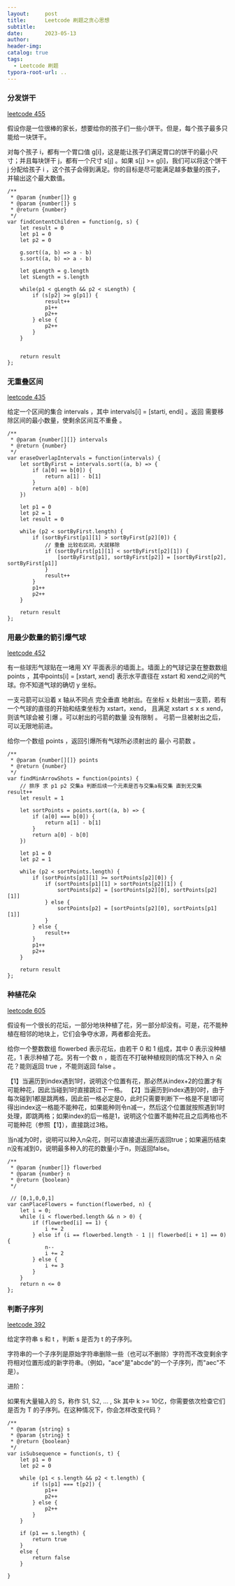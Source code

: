 ```yaml
---
layout:     post
title:      Leetcode 刷题之贪心思想
subtitle:  
date:       2023-05-13
author:     
header-img: 
catalog: true
tags:
  - Leetcode 刷题
typora-root-url: ..
---
```


### 分发饼干

[leetcode 455](https://leetcode.cn/problems/assign-cookies/description/)

假设你是一位很棒的家长，想要给你的孩子们一些小饼干。但是，每个孩子最多只能给一块饼干。

对每个孩子 i，都有一个胃口值 g[i]，这是能让孩子们满足胃口的饼干的最小尺寸；并且每块饼干 j，都有一个尺寸 s[j] 。如果 s[j] >= g[i]，我们可以将这个饼干 j 分配给孩子 i ，这个孩子会得到满足。你的目标是尽可能满足越多数量的孩子，并输出这个最大数值。

```
/**
 * @param {number[]} g
 * @param {number[]} s
 * @return {number}
 */
var findContentChildren = function(g, s) {
    let result = 0
    let p1 = 0
    let p2 = 0

    g.sort((a, b) => a - b)
    s.sort((a, b) => a - b)

    let gLength = g.length
    let sLength = s.length

    while(p1 < gLength && p2 < sLength) {
        if (s[p2] >= g[p1]) {
            result++
            p1++
            p2++
        } else {
            p2++
        }
    }
 

    return result
};
```

### 无重叠区间

[leetcode 435](https://leetcode.cn/problems/non-overlapping-intervals/description/)

给定一个区间的集合 intervals ，其中 intervals[i] = [starti, endi] 。返回 需要移除区间的最小数量，使剩余区间互不重叠 。

```
/**
 * @param {number[][]} intervals
 * @return {number}
 */
var eraseOverlapIntervals = function(intervals) {
    let sortByFirst = intervals.sort((a, b) => {
        if (a[0] == b[0]) {
            return a[1] - b[1]
        }
        return a[0] - b[0]
    })

    let p1 = 0
    let p2 = 1
    let result = 0

    while (p2 < sortByFirst.length) {
        if (sortByFirst[p1][1] > sortByFirst[p2][0]) {
            // 重叠 比较右区间，大就移除
            if (sortByFirst[p1][1] < sortByFirst[p2][1]) {
                [sortByFirst[p1], sortByFirst[p2]] = [sortByFirst[p2], sortByFirst[p1]]
            }
            result++
        }
        p1++
        p2++
    }

    return result
};
```

### 用最少数量的箭引爆气球

[leetcode 452](https://leetcode.cn/problems/minimum-number-of-arrows-to-burst-balloons/description/)

有一些球形气球贴在一堵用 XY 平面表示的墙面上。墙面上的气球记录在整数数组 points ，其中points[i] = [xstart, xend] 表示水平直径在 xstart 和 xend之间的气球。你不知道气球的确切 y 坐标。

一支弓箭可以沿着 x 轴从不同点 完全垂直 地射出。在坐标 x 处射出一支箭，若有一个气球的直径的开始和结束坐标为 xstart，xend， 且满足  xstart ≤ x ≤ xend，则该气球会被 引爆 。可以射出的弓箭的数量 没有限制 。 弓箭一旦被射出之后，可以无限地前进。

给你一个数组 points ，返回引爆所有气球所必须射出的 最小 弓箭数 。

```
/**
 * @param {number[][]} points
 * @return {number}
 */
var findMinArrowShots = function(points) {
    // 排序 求 p1 p2 交集a 判断后续一个元素是否与交集a有交集 直到无交集 result++
    let result = 1

    let sortPoints = points.sort((a, b) => {
        if (a[0] === b[0]) {
            return a[1] - b[1]
        }
        return a[0] - b[0]
    })

    let p1 = 0
    let p2 = 1

    while (p2 < sortPoints.length) {
        if (sortPoints[p1][1] >= sortPoints[p2][0]) {
            if (sortPoints[p1][1] > sortPoints[p2][1]) {
                sortPoints[p2] = [sortPoints[p2][0], sortPoints[p2][1]]
            } else {
                sortPoints[p2] = [sortPoints[p2][0], sortPoints[p1][1]]
            }
        } else {
            result++
        }
        p1++
        p2++
    }

    return result
};
```

### 种植花朵
[leetcode 605](https://leetcode.cn/problems/can-place-flowers/description/)

假设有一个很长的花坛，一部分地块种植了花，另一部分却没有。可是，花不能种植在相邻的地块上，它们会争夺水源，两者都会死去。

给你一个整数数组 flowerbed 表示花坛，由若干 0 和 1 组成，其中 0 表示没种植花，1 表示种植了花。另有一个数 n ，能否在不打破种植规则的情况下种入 n 朵花？能则返回 true ，不能则返回 false 。

【1】当遍历到index遇到1时，说明这个位置有花，那必然从index+2的位置才有可能种花，因此当碰到1时直接跳过下一格。 【2】当遍历到index遇到0时，由于每次碰到1都是跳两格，因此前一格必定是0，此时只需要判断下一格是不是1即可得出index这一格能不能种花，如果能种则令n减一，然后这个位置就按照遇到1时处理，即跳两格；如果index的后一格是1，说明这个位置不能种花且之后两格也不可能种花（参照【1】），直接跳过3格。

当n减为0时，说明可以种入n朵花，则可以直接退出遍历返回true；如果遍历结束n没有减到0，说明最多种入的花的数量小于n，则返回false。

```
/**
 * @param {number[]} flowerbed
 * @param {number} n
 * @return {boolean}
 */

 // [0,1,0,0,1]
var canPlaceFlowers = function(flowerbed, n) {
    let i = 0;
    while (i < flowerbed.length && n > 0) {
        if (flowerbed[i] == 1) {
            i += 2
        } else if (i == flowerbed.length - 1 || flowerbed[i + 1] == 0) {
            n--
            i += 2
        } else {
            i += 3
        }
    }
    return n <= 0
};

```

###  判断子序列
[leetcode 392](https://leetcode.cn/problems/is-subsequence/description/)

给定字符串 s 和 t ，判断 s 是否为 t 的子序列。

字符串的一个子序列是原始字符串删除一些（也可以不删除）字符而不改变剩余字符相对位置形成的新字符串。（例如，"ace"是"abcde"的一个子序列，而"aec"不是）。

进阶：

如果有大量输入的 S，称作 S1, S2, ... , Sk 其中 k >= 10亿，你需要依次检查它们是否为 T 的子序列。在这种情况下，你会怎样改变代码？



```
/**
 * @param {string} s
 * @param {string} t
 * @return {boolean}
 */
var isSubsequence = function(s, t) {
    let p1 = 0
    let p2 = 0

    while (p1 < s.length && p2 < t.length) {
        if (s[p1] === t[p2]) {
            p1++
            p2++
        } else {
            p2++
        }
    }

    if (p1 == s.length) {
        return true
    }
    else {
        return false
    }

}

```